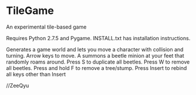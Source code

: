 TileGame
========
An experimental tile-based game

Requires Python 2.7.5 and Pygame.
INSTALL.txt has installation instructions.

Generates a game world and lets you move a character with collision and turning.
Arrow keys to move. A summons a beetle minion at your feet that randomly roams around.
Press S to duplicate all beetles. Press W to remove all beetles.
Press and hold F to remove a tree/stump.
Press Insert to rebind all keys other than Insert

//ZeeQyu